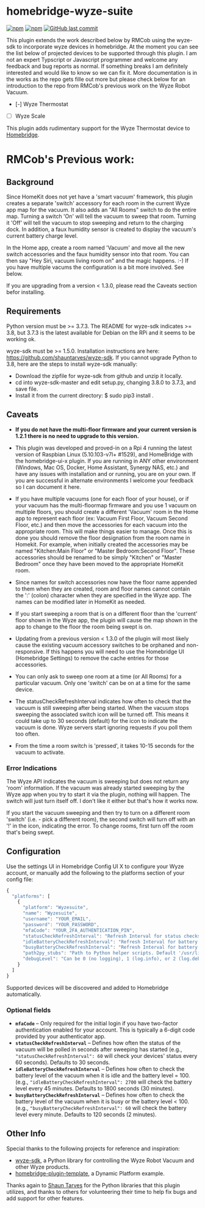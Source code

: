 # homebridge-wyze-suite
[![npm](https://img.shields.io/npm/v/homebridge-wyze-suite)](https://www.npmjs.com/package/homebridge-wyze-suite/v/latest)
[![npm](https://img.shields.io/npm/dt/homebridge-wyze-suite)](https://www.npmjs.com/package/homebridge-wyze-suite)
[![GitHub last commit](https://img.shields.io/github/last-commit/cartloyal123/homebridge-wyze-suite)](https://github.com/cartloyal123/homebridge-wyze-suite)

This plugin extends the work described below by RMCob using the wyze-sdk to incorporate wyze devices in homebridge. At the moment you can see the list below of projected devices to be supported through this plugin. I am not an expert Typscript or Javascript programmer and welcome any feedback and bug reports as normal. If something breaks I am definitely interested and would like to know so we can fix it. More documentation is in the works as the repo gets fille out more but please check below for an introduction to the repo from RMCob's previous work on the Wyze Robot Vacuum.

- [-] Wyze Thermostat
- [ ] Wyze Scale

This plugin adds rudimentary support for the Wyze Thermostat device to [Homebridge](https://github.com/homebridge/homebridge).

# RMCob's Previous work:
## Background

Since HomeKit does not yet have a 'smart vacuum' framework, this plugin creates a separate 'switch' accessory for each room in the current Wyze app map for the vacuum. It also adds an "All Rooms" switch to do the entire map. Turning a switch 'On' will tell the vacuum to sweep that room. Turning it 'Off' will tell the vacuum to stop sweeping and return to the charging dock. In addition, a faux humidity sensor is created to display the vacuum's current battery charge level.

In the Home app, create a room named 'Vacuum' and move all the new switch accessories and the faux humidity sensor into that room. You can then say "Hey Siri, vacuum living room on" and the magic happens. :-) If you have multiple vacums the configuration is a bit more involved. See below.

If you are upgrading from a version < 1.3.0, please read the Caveats section befor installing.
## Requirements

Python version must be >= 3.7.3. The README for wyze-sdk indicates >= 3.8, but 3.7.3 is the latest available for Debian on the RPi and it seems to be working ok.

wyze-sdk must be >= 1.5.0. Installation instructions are here: https://github.com/shauntarves/wyze-sdk. If you cannot upgrade Python to 3.8, here are the steps to install wyze-sdk manually:
- Download the zipfile for wyze-sdk from github and unzip it locally.
- cd into wyze-sdk-master and edit setup.py, changing 3.8.0 to 3.7.3, and save file.
- Install it from the current directory: $ sudo pip3 install .

## Caveats

- **If you do not have the multi-floor firmware and your current version is 1.2.1 there is no need to upgrade to this version.**

- This plugin was developed and proved-in on a Rpi 4 running the latest version of Raspbian Linux (5.10.103-v7l+ #1529), and HomeBridge with the homebridge-ui-x plugin. If you are running in ANY other environment (Windows, Mac OS, Docker, Home Assistant, Synergy NAS, etc.) and have any issues with installation and or running, you are on your own. If you are successful in alternate environments I welcome your feedback so I can document it here.

- If you have multiple vacuums (one for each floor of your house), or if your vacuum has the multi-floormap firmware and you use 1 vacuum on multiple floors, you should create a different 'Vacuum' room in the Home app to represent each floor (ex: Vacuum First Floor, Vacuum Second Floor, etc.) and then move the accessories for each vacuum into the appropriate room. This will make things easier to manage. Once this is done you should remove the floor designation from the room name in Homekit. For example, when initially created the accessories may be named "Kitchen:Main Floor" or "Master Bedroom:Second Floor". These accessories should be renamed to be simply "Kitchen" or "Master Bedroom" once they have been moved to the appropriate HomeKit room. 

- Since names for switch accessories now have the floor name appended to them when they are created, room and floor names cannot contain the ':' (colon) character when they are specified in the Wyze app. The names can be modified later in HomeKit as needed.

- If you start sweeping a room that is on a different floor than the 'current' floor shown in the Wyze app, the plugin will cause the map shown in the app to change to the floor the room being swept is on. 

- Updating from a previous version < 1.3.0 of the plugin will most likely cause the existing vacuum accessory switches to be orphaned and non-responsive. If this happens you will need to use the Homebridge UI (Homebridge Settings) to remove the cache entries for those
 accessories.

- You can only ask to sweep one room at a time (or All Rooms) for a particular vacuum. Only one 'switch' can be on at a time for the same device.

- The statusCheckRefreshInterval indicates how often to check that the vacuum is still sweeping after being started. When the vacuum stops sweeping the associated switch icon will be turned off. This means it could take up to 30 seconds (default) for the icon to indicate the vacuum is done. Wyze servers start ignoring requests if you poll them too often.

- From the time a room switch is 'pressed', it takes 10-15 seconds for the vacuum to activate.

### Error Indications

The Wyze API indicates the vacuum is sweeping but does not return any 'room' information. If the vacuum was already started sweeping by the Wyze app when you try to start it via the plugin, nothing will happen. The switch will just turn itself off. I don't like it either but that's how it works now.

If you start the vacuum sweeping and then try to turn on a different room 'switch' (i.e. - pick a different room), the second switch will turn off with an '!' in the icon, indicating the error. To change rooms, first turn off the room that's being swept.

## Configuration

Use the settings UI in Homebridge Config UI X to configure your Wyze account, or manually add the following to the platforms section of your config file:

```js
{
  "platforms": [
    {
      "platform": "Wyzesuite",
      "name": "Wyzesuite",
      "username": "YOUR_EMAIL",
      "password": "YOUR_PASSWORD",
      "mfaCode": "YOUR_2FA_AUTHENTICATION_PIN",
      "statusCheckRefreshInterval": "Refresh Interval for status checks after sweeping starts. Default 30 sec",
      "idleBatteryCheckRefreshInterval": "Refresh Interval for battery checks when idle. Default 1800 seconds (30 min)",
      "busyBatteryCheckRefreshInterval": "Refresh Interval for battery checks when busy or charge level < 100. Default 120 seconds (2 min)",
      "path2py_stubs": "Path to Python helper scripts. Default '/usr/lib/node_modules/homebridge-wyze-suite/py_helpers'",
      "debugLevel": "Can be 0 (no logging), 1 (log.info), or 2 (log.debug)"
    }
  ]
}
```

Supported devices will be discovered and added to Homebridge automatically.

### Optional fields

* **`mfaCode`** &ndash; Only required for the initial login if you have two-factor authentication enabled for your account. This is typically a 6-digit code provided by your authenticator app.
* **`statusCheckRefreshInterval`** &ndash; Defines how often the status of the vacuum will be polled in seconds after sweeping has started (e.g., `"statusCheckRefreshInterval": 60` will check your devices' status every 60 seconds). Defaults to 30 seconds.
* **`idleBatteryCheckRefreshInterval`** &ndash; Defines how often to check the battery level of the vacuum when it is idle and the battery level = 100. (e.g., `"idleBatteryCheckRefreshInterval": 2700` will check the battery level every 45 minutes. Defaults to 1800 seconds (30 minutes).
* **`busyBatteryCheckRefreshInterval`** &ndash; Defines how often to check the battery level of the vacuum when it is busy or the battery level < 100. (e.g., `"busyBatteryCheckRefreshInterval": 60` will check the battery level every minute. Defaults to 120 seconds (2 minutes).

## Other Info

Special thanks to the following projects for reference and inspiration:

- [wyze-sdk](https://github.com/shauntarves/wyze-sdk), a Python library for controlling the Wyze Robot Vacuum and other Wyze products.
- [homebridge-plugin-template](https://github.com/homebridge/homebridge-plugin-template), a Dynamic Platform example.

Thanks again to [Shaun Tarves](https://github.com/shauntarves/wyze-sdk) for the Python libraries that this plugin utilizes, and thanks to others for volunteering their time to help fix bugs and add support for other features.

